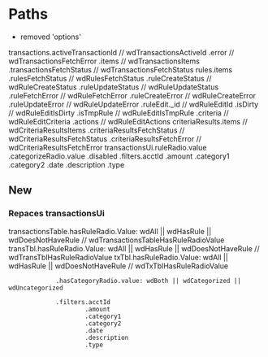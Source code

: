 # Paths

- removed 'options'

transactions.activeTransactionId // wdTransactionsActiveId
            .error // wdTransactionsFetchError
            .items // wdTransactionsItems
            .transactionsFetchStatus // wdTransactionsFetchStatus
rules.items
     .rulesFetchStatus // wdRulesFetchStatus
     .ruleCreateStatus // wdRuleCreateStatus
     .ruleUpdateStatus // wdRuleUpdateStatus
     .ruleFetchError // wdRuleFetchError
     .ruleCreateError // wdRuleCreateError
     .ruleUpdateError // wdRuleUpdateError
     .ruleEdit._id  // wdRuleEditId
              .isDirty // wdRuleEditIsDirty
              .isTmpRule // wdRuleEditIsTmpRule
              .criteria // wdRuleEditCriteria
              .actions // wdRuleEditActions
criteriaResults.items // wdCriteriaResultsItems
               .criteriaResultsFetchStatus // wdCriteriaResultsFetchStatus
               .criteriaResultsFetchError // wdCriteriaResultsFetchError
transactionsUi.ruleRadio.value
               .categorizeRadio.value
                               .disabled
              .filters.acctId
                      .amount
                      .category1
                      .category2
                      .date
                      .description
                      .type


## New

### Repaces transactionsUi

transactionsTable.hasRuleRadio.Value: wdAll || wdHasRule || wdDoesNotHaveRule // wdTransactionsTableHasRuleRadioValue
transTbl.hasRuleRadio.Value: wdAll || wdHasRule || wdDoesNotHaveRule // wdTransTblHasRuleRadioValue
txTbl.hasRuleRadio.Value: wdAll || wdHasRule || wdDoesNotHaveRule // wdTxTblHasRuleRadioValue

                 .hasCategoryRadio.value: wdBoth || wdCategorized || wdUncategorized

                 .filters.acctId
                         .amount
                         .category1
                         .category2
                         .date
                         .description
                         .type